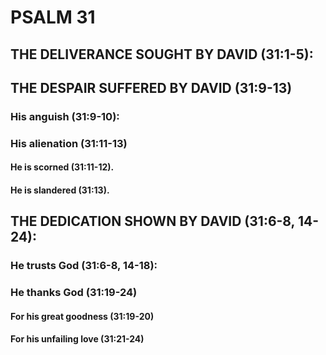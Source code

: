---
---
# PSALM 31 
## THE DELIVERANCE SOUGHT BY DAVID (31:1-5): 
## THE DESPAIR SUFFERED BY DAVID (31:9-13) 
###  His anguish (31:9-10): 
###  His alienation (31:11-13) 
####  He is scorned (31:11-12). 
####  He is slandered (31:13). 
## THE DEDICATION SHOWN BY DAVID (31:6-8, 14-24): 
###  He trusts God (31:6-8, 14-18): 
###  He thanks God (31:19-24) 
####  For his great goodness (31:19-20) 
####  For his unfailing love (31:21-24) 
